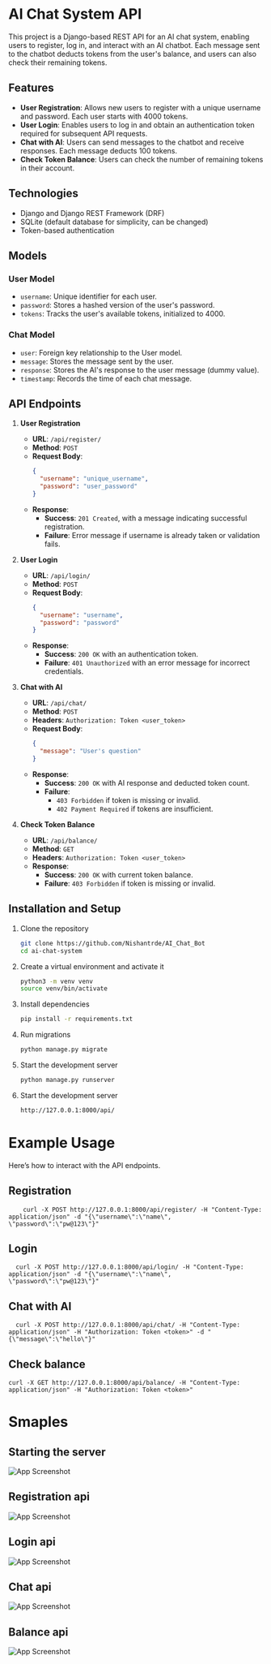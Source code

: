# AI Chat System API

This project is a Django-based REST API for an AI chat system, enabling users to register, log in, and interact with an AI chatbot. Each message sent to the chatbot deducts tokens from the user's balance, and users can also check their remaining tokens.

## Features

- **User Registration**: Allows new users to register with a unique username and password. Each user starts with 4000 tokens.
- **User Login**: Enables users to log in and obtain an authentication token required for subsequent API requests.
- **Chat with AI**: Users can send messages to the chatbot and receive responses. Each message deducts 100 tokens.
- **Check Token Balance**: Users can check the number of remaining tokens in their account.

## Technologies

- Django and Django REST Framework (DRF)
- SQLite (default database for simplicity, can be changed)
- Token-based authentication

## Models

### User Model
- `username`: Unique identifier for each user.
- `password`: Stores a hashed version of the user's password.
- `tokens`: Tracks the user's available tokens, initialized to 4000.

### Chat Model
- `user`: Foreign key relationship to the User model.
- `message`: Stores the message sent by the user.
- `response`: Stores the AI's response to the user message (dummy value).
- `timestamp`: Records the time of each chat message.

## API Endpoints

1. **User Registration**
   - **URL**: `/api/register/`
   - **Method**: `POST`
   - **Request Body**:
     ```json
     {
       "username": "unique_username",
       "password": "user_password"
     }
     ```
   - **Response**:
     - **Success**: `201 Created`, with a message indicating successful registration.
     - **Failure**: Error message if username is already taken or validation fails.

2. **User Login**
   - **URL**: `/api/login/`
   - **Method**: `POST`
   - **Request Body**:
     ```json
     {
       "username": "username",
       "password": "password"
     }
     ```
   - **Response**:
     - **Success**: `200 OK` with an authentication token.
     - **Failure**: `401 Unauthorized` with an error message for incorrect credentials.

3. **Chat with AI**
   - **URL**: `/api/chat/`
   - **Method**: `POST`
   - **Headers**: `Authorization: Token <user_token>`
   - **Request Body**:
     ```json
     {
       "message": "User's question"
     }
     ```
   - **Response**:
     - **Success**: `200 OK` with AI response and deducted token count.
     - **Failure**:
       - `403 Forbidden` if token is missing or invalid.
       - `402 Payment Required` if tokens are insufficient.

4. **Check Token Balance**
   - **URL**: `/api/balance/`
   - **Method**: `GET`
   - **Headers**: `Authorization: Token <user_token>`
   - **Response**:
     - **Success**: `200 OK` with current token balance.
     - **Failure**: `403 Forbidden` if token is missing or invalid.

## Installation and Setup

1. Clone the repository
   ```bash
   git clone https://github.com/Nishantrde/AI_Chat_Bot
   cd ai-chat-system

2. Create a virtual environment and activate it
   ```bash
   python3 -m venv venv
   source venv/bin/activate

3. Install dependencies
   ```bash
   pip install -r requirements.txt

4. Run migrations
   ```bash
   python manage.py migrate

5. Start the development server
   ```bash
   python manage.py runserver

5. Start the development server
   ```bash
   http://127.0.0.1:8000/api/

# Example Usage

Here’s how to interact with the API endpoints.

  ## Registration
      
        curl -X POST http://127.0.0.1:8000/api/register/ -H "Content-Type: application/json" -d "{\"username\":\"name\", \"password\":\"pw@123\"}"

  ## Login
      
      curl -X POST http://127.0.0.1:8000/api/login/ -H "Content-Type: application/json" -d "{\"username\":\"name\", \"password\":\"pw@123\"}"

  ## Chat with AI
      curl -X POST http://127.0.0.1:8000/api/chat/ -H "Content-Type: application/json" -H "Authorization: Token <token>" -d "{\"message\":\"hello\"}"

  ## Check balance
   
    curl -X GET http://127.0.0.1:8000/api/balance/ -H "Content-Type: application/json" -H "Authorization: Token <token>" 

  # Smaples
  ## Starting the server

![App Screenshot](https://res.cloudinary.com/dwfdyavop/image/upload/v1731002412/Screenshot_2024-11-07_095350_lybjpr.png)

  ## Registration api

   ![App Screenshot](https://res.cloudinary.com/dwfdyavop/image/upload/v1731002412/Screenshot_2024-11-07_095540_wfa2s6.png)

  ## Login api

   ![App Screenshot](https://res.cloudinary.com/dwfdyavop/image/upload/v1731002760/Screenshot_2024-11-07_100543_xi96xv.png)
  
  ## Chat api

   ![App Screenshot](https://res.cloudinary.com/dwfdyavop/image/upload/v1731002412/Screenshot_2024-11-07_095813_l80ydj.png)

  ## Balance api

   ![App Screenshot](https://res.cloudinary.com/dwfdyavop/image/upload/v1731002412/Screenshot_2024-11-07_095937_sdhhdp.png)
